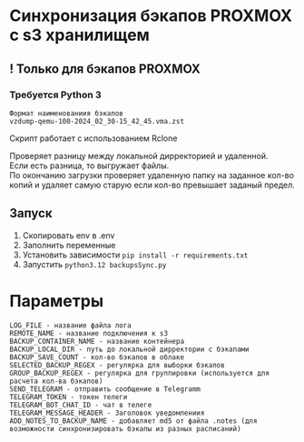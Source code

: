 # Синхронизация бэкапов PROXMOX с s3 хранилищем

## ! Только для бэкапов PROXMOX

### Требуется Python 3

```
Формат наименованиия бэкапов 
vzdump-qemu-100-2024_02_30-15_42_45.vma.zst
```

Скрипт работает с использованием Rclone

Проверяет разницу между локальной дирректорией и удаленной.<br>
Если есть разница, то выгружает файлы.<br>
По окончанию загрузки проверяет удаленную папку на заданное кол-во копий и удаляет самую старую если кол-во превышает
заданый предел.

## Запуск

1. Скопировать env в .env
2. Заполнить переменные
3. Установить зависимости ```pip install -r requirements.txt```
4. Запустить ```python3.12 backupsSync.py```

# Параметры
```
LOG_FILE - название файла лога
REMOTE_NAME - название подключения к s3
BACKUP_CONTAINER_NAME - название контейнера
BACKUP_LOCAL_DIR - путь до локальной дирректории с бэкапами
BACKUP_SAVE_COUNT - кол-во бэкапов в облаке
SELECTED_BACKUP_REGEX - регулярка для выборки бэкапов
GROUP_BACKUP_REGEX - регулярка для группировки (используется для расчета кол-ва бэкапов)
SEND_TELEGRAM - отправить сообщение в Telegramm
TELEGRAM_TOKEN - токен телеги
TELEGRAM_BOT_CHAT_ID - чат в телеге
TELEGRAM_MESSAGE_HEADER - Заголовок уведомлениия
ADD_NOTES_TO_BACKUP_NAME - добавляет md5 от файла .notes (для возможности синхронизировать бэкапы из разных расписаний)
```
